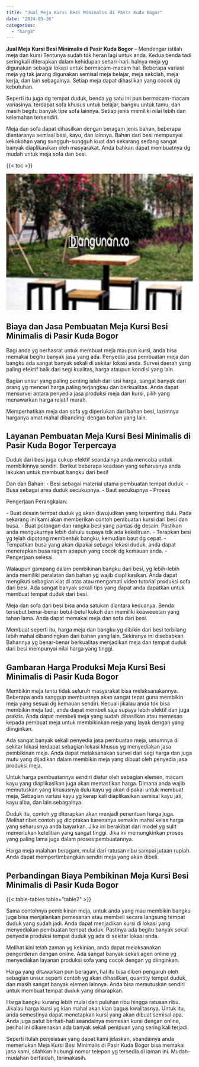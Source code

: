 ```yaml
---
title: "Jual Meja Kursi Besi Minimalis di Pasir Kuda Bogor"
date: "2024-05-26"
categories: 
  - "harga"
---
```


**Jual Meja Kursi Besi Minimalis di Pasir Kuda Bogor** – Mendengar istilah meja dan kursi Tentunya sudah tdk heran lagi untuk anda. Kedua benda tadi seringkali diterapkan dalam kehidupan sehari-hari. halnya meja yg digunakan sebagai lokasi untuk bermacam-macam hal. Beberapa variasi meja yg tak jarang digunakan semisal meja belajar, meja sekolah, meja kerja, dan lain sebagainya. Setiap meja dapat dihasilkan yang cocok dg kebutuhan.

Seperti itu juga dg tempat duduk, benda yg satu ini pun bermacam-macam variasinya. terdapat sofa khusus untuk belajar, bangku untuk tamu, dan masih begitu banyak tipe sofa lainnya. Setiap jenis memiliki nilai lebih dan kelemahan tersendiri.

Meja dan sofa dapat dihasilkan dengan beragam jenis bahan, beberapa diantaranya semisal besi, kayu, dan lainnya. Bahan dari besi mempunyai kekokohan yang sungguh-sungguh kuat dan sekarang sedang sangat banyak diaplikasikan oleh masyarakat. Anda bahkan dapat membuatnya dg mudah untuk meja sofa dan besi.

{{< toc >}}

![Jual Meja Kursi Besi Minimalis di Pasir Kuda Bogor](/images/jual-meja-besi-murah13.png)

## Biaya dan Jasa Pembuatan Meja Kursi Besi Minimalis di Pasir Kuda Bogor

Bagi anda yg berhasrat untuk membuat meja maupun kursi, anda bisa memakai begitu banyak jasa yang ada. Penyedia jasa pembuatan meja dan bangku ada sangat banyak sekali di sekitar lokasi anda. Survei daerah yang paling efektif baik dari segi kualitas, harga ataupun kondisi yang lain.

Bagian unsur yang paling penting ialah dari sisi harga, sangat banyak dari orang yg mencari harga paling terjangkau dan berkualitas. Anda dapat mensurvei antara penyedia jasa produksi meja dan kursi, pilih yang menawarkan harga relatif murah.

Memperhatikan meja dan sofa yg diperlukan dari bahan besi, lazimnya harganya amat mahal dibandingi dengan bahan yang lain.

## Layanan Pembuatan Meja Kursi Besi Minimalis di Pasir Kuda Bogor Terpercaya

Duduk dari besi juga cukup efektif seandainya anda mencoba untuk membikinnya sendiri. Berikut beberapa keadaan yang seharusnya anda lakukan untuk membuat bangku dari besi!

Dan dan Bahan: - Besi sebagai material utama pembuatan tempat duduk. - Busa sebagai area duduk secukupnya. - Baut secukupnya - Proses

Pengerjaan Perangkaian:

\- Buat desain tempat duduk yg akan diwujudkan yang terpenting dulu. Pada sekarang ini kami akan memberikan contoh pembuatan kursi dari besi dan busa. - Buat potongan dan rangka besi yang pantas dg desain. Pastikan anda mengukurnya lebih dahulu supaya tdk ada kekeliruan. - Terapkan besi yg telah dipotong membentuk bangku, kemudian baut dg cepat. - Tempatkan busa yang akan dipakai sebagai lokasi duduk, anda dapat menerapkan busa ragam apapun yang cocok dg kemauan anda. - Pengerjaan selesai.

Walaupun gampang dalam pembikinan bangku dari besi, yg lebih-lebih anda memiliki peralatan dan bahan yg wajib diaplikasikan. Anda dapat mengikuti sebagian kiat di atas atau mengamati video tutorial produksi sofa dari besi. Ada sangat banyak sekali tips yang dapat anda dapatkan untuk membuat tempat duduk dari besi.

Meja dan sofa dari besi bisa anda satukan diantara keduanya. Benda tersebut benar-benar betul-betul kokoh dan memiliki keaweeetan yang tahan lama. Anda dapat memakai meja dan sofa dari besi.

Membuat seperti itu, harga meja dan bangku yg dibikin dari besi terbilang lebih mahal dibandingkan dari bahan yang lain. Sekiranya ini disebabkan Bahannya yg benar-benar berkualitas menjadikan meja dan tempat duduk dari besi mempunyai nilai harga yang tinggi.

## Gambaran Harga Produksi Meja Kursi Besi Minimalis di Pasir Kuda Bogor

Membikin meja tentu tidak seluruh masyarakat bisa melaksanakannya. Beberapa anda sanggup membuatnya akan sangat tepat guna membikin meja yang sesuai dg kemauan sendiri. Kecuali jikalau anda tdk bisa membikin meja tadi, anda dapat membeli saja supaya lebih efektif dan juga praktis. Anda dapat membeli meja yang sudah dihasilkan atau memesan kepada pembuat meja untuk membikinkan meja yang layak dengan yang diinginkan.

Ada sangat banyak sekali penyedia jasa pembuatan meja, umumnya di sekitar lokasi terdapat sebagian lokasi khusus yg menyediakan jasa pembikinan meja. Anda dapat melaksanakan survei dari segi harga dan juga mutu yang dijadikan dalam membikin meja yang dibuat oleh penyedia jasa produksi meja.

Untuk harga pembuatannya sendiri diatur oleh sebagian elemen, macam kayu yang diaplikasikan juga akan memastikan harga. Dimana anda wajib memutuskan yang khususnya dulu kayu yg akan dipakai untuk membuat meja, Sebagian variasi kayu yg kerap kali diaplikasikan semisal kayu jati, kayu alba, dan lain sebagainya.

Duduk itu, contoh yg diterapkan akan menjadi penentuan harga juga. Melihat ribet contoh yg diciptakan karenanya semakin mahal kelas harga yang seharusnya anda bayarkan. Jika ini berakibat dari model yg sulit memerlukan ketelitian yang sangat tinggi. Jika ini memungkinkan proses yang paling lama juga dalam proses pembuatannya.

Harga meja malahan beragam, mulai dari ratusan ribu sampai jutaan rupiah. Anda dapat mempertimbangkan sendiri meja yang akan dibeli.

## Perbandingan Biaya Pembikinan Meja Kursi Besi Minimalis di Pasir Kuda Bogor

{{< table-tables table="table2" >}}

Sama contohnya pembikinan meja, untuk anda yang mau membikin bangku juga bisa menjalankan pemesanan atau membeli secara langsung tempat duduk yang sudah jadi. Anda dapat menjadikan kursi di lokasi yang menyediakan pembuatan tempat duduk. Pastinya ada begitu banyak sekali penyedia produksi tempat duduk yg ada di sekitar lokasi anda.

Melihat kini telah zaman yg kekinian, anda dapat melaksanakan pengorderan dengan online. Ada sangat banyak sekali agen online yg menyediakan layanan produksi sofa yang cocok dengan yg diinginkan.

Harga yang ditawarkan pun beragam, hal itu bisa diberi pengaruh oleh sebagian unsur seperti contoh yg akan dihasilkan, quantity tempat duduk, dan masih sangat banyak elemen lainnya. Anda bisa memutuskan sendiri untuk membuat tempat duduk yang diharapkan.

Harga bangku kurang lebih mulai dari puluhan ribu hingga ratusan ribu. Jikalau harga kursi yg kian mahal akan kian bagus kwalitasnya. Untuk itu, anda semestinya dapat menetapkan kursi yang akan dibuat semisal apa. Anda juga patut berhati-hati seandainya memesan kursi dengan online, perihal ini dikarenakan ada banyak sekali penipuan yang sering kali terjadi.

Seperti itulah penjelasan yang dapat kami jelaskan, seandainya anda memerlukan Meja Kursi Besi Minimalis di Pasir Kuda Bogor bisa memakai jasa kami, silahkan hubungi nomor telepon yg tersedia di laman ini. Mudah-mudahan berfaidah, terimakasih.
